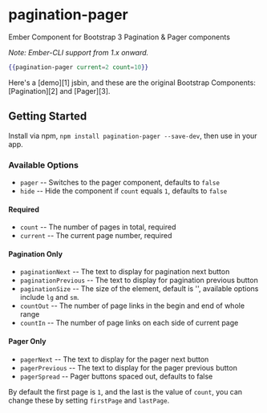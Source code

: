 pagination-pager
================

Ember Component for Bootstrap 3 Pagination &amp; Pager components

*Note: Ember-CLI support from 1.x onward.*

```hbs
{{pagination-pager current=2 count=10}}
```

Here's a [demo][1] jsbin, and these are the original Bootstrap Components: [Pagination][2] and [Pager][3].

## Getting Started

Install via npm, `npm install pagination-pager --save-dev`, then use in your app.

### Available Options
- `pager` -- Switches to the pager component, defaults to `false`
- `hide` -- Hide the component if `count` equals `1`, defaults to `false`

#### Required
- `count` -- The number of pages in total, required
- `current` -- The current page number, required

#### Pagination Only
- `paginationNext` -- The text to display for pagination next button
- `paginationPrevious` -- The text to display for pagination previous button
- `paginationSize` -- The size of the element, default is '', available options include `lg` and `sm`.
- `countOut` -- The number of page links in the begin and end of whole range
- `countIn` -- The number of page links on each side of current page

#### Pager Only
- `pagerNext` -- The text to display for the pager next button
- `pagerPrevious` -- The text to display for the pager previous button
- `pagerSpread` -- Pager buttons spaced out, defaults to false

By default the first page is `1`, and the last is the value of `count`, you can change these by setting `firstPage` and `lastPage`.
